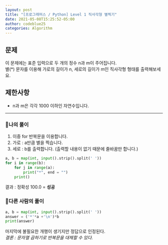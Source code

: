 ```yaml
---
layout: post
title: "[프로그래머스 / Python] Level 1 직사각형 별찍기"
date: 2021-05-08T15:25:52-05:00
author: codeblue25
categories: Algorithm
---
```


<h2>문제</h2>

이 문제에는 표준 입력으로 두 개의 정수 n과 m이 주어집니다.<br />
별(\*) 문자를 이용해 가로의 길이가 n, 세로의 길이가 m인 직사각형 형태를 출력해보세요.

<h2>제한사항</h2>

- n과 m은 각각 1000 이하인 자연수입니다.

---

<h3>🔹나의 풀이</h3>

1. 이중 for 반복문을 이용합니다.
2. 가로 : a만큼 별을 찍습니다.
3. 세로 : b를 출력합니다. (출력할 내용이 없기 때문에 줄바꿈만 합니다.)

```python
a, b = map(int, input().strip().split(' '))
for i in range(b):
    for j in range(a):
        print("*", end = "")
    print()
```

결과 : 정확성 100.0 = **성공**<br/>

<h3>🔸다른 사람의 풀이</h3>

```python
a, b = map(int, input().strip().split(' '))
answer = ('*'*a +'\n')*b
print(answer)
```

마지막에 불필요한 개행이 생기지만 정답으로 인정된다.<br/>
_결론 : 문자열 곱하기로 반복문을 대체할 수 있다._
